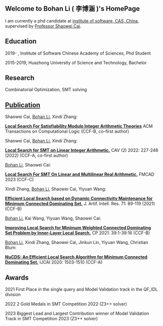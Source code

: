 ## Welcome to Bohan Li ( 李博涵 )'s  HomePage 


I am currently a phd candidate at [institute of software, CAS, China](http://www.is.cas.cn/), supervised by [Professor Shaowei Cai](http://lcs.ios.ac.cn/~caisw/).

## Education

2019-   ,	Institute of Software Chinese Academy of Sciences,   Phd Student

2015-2019, Huazhong University of Science and Technology,  Bachelor

## Research 

Combinatorial Optimization, SMT solving

## [Publication](https://dblp.uni-trier.de/pid/123/2549-2.html)

Shaowei Cai, <u>Bohan Li</u>, Xindi Zhang:

**[Local Search For Satisfiability Modulo Integer Arithmetic Theories](https://dl.acm.org/doi/10.1145/3597495)**  ACM Transactions on Computational Logic (CCF-B, co-first author)


Shaowei Cai, <u>Bohan Li</u>, Xindi Zhang:

**[Local Search for SMT on Linear Integer Arithmetic.](https://link.springer.com/chapter/10.1007/978-3-031-13188-2_12)**  CAV (2) 2022: 227-248 (2022) (CCF-A, co-first author)

<u>Bohan Li</u>, Shaowei Cai:

**[Local Search For SMT On Linear and Multilinear Real Arithmetic.](https://arxiv.org/abs/2303.06676)** FMCAD 2023 (CCF-C)


Xindi Zhang, <u>Bohan Li</u>, Shaowei Cai, Yiyuan Wang:

**[Efficient Local Search based on Dynamic Connectivity Maintenance for Minimum Connected Dominating Set.](https://doi.org/10.1613/jair.1.12618)**  J. Artif. Intell. Res. 71: 89-119 (2021) (CCF-B)



<u>Bohan Li</u>, Kai Wang, Yiyuan Wang, Shaowei Cai:

**[Improving Local Search for Minimum Weighted Connected Dominating Set Problem by Inner-Layer Local Search.](https://doi.org/10.4230/LIPIcs.CP.2021.39)** CP 2021: 39:1-39:16 (CCF-B)



<u>Bohan Li</u>, Xindi Zhang, Shaowei Cai, Jinkun Lin, Yiyuan Wang, Christian Blum:

**[NuCDS: An Efficient Local Search Algorithm for Minimum Connected Dominating Set.](https://doi.org/10.24963/ijcai.2020/209)** IJCAI 2020: 1503-1510 (CCF-A)



## Awards

2021  First Place in the single query and Model Validation track in the QF_IDL division

2022  2 Gold Medals in SMT Competition 2022 (Z3++ solver)

2023  Biggest Lead and Largest Contribution winner of Model Validation Track in SMT Competition 2023 (Z3++ solver)
